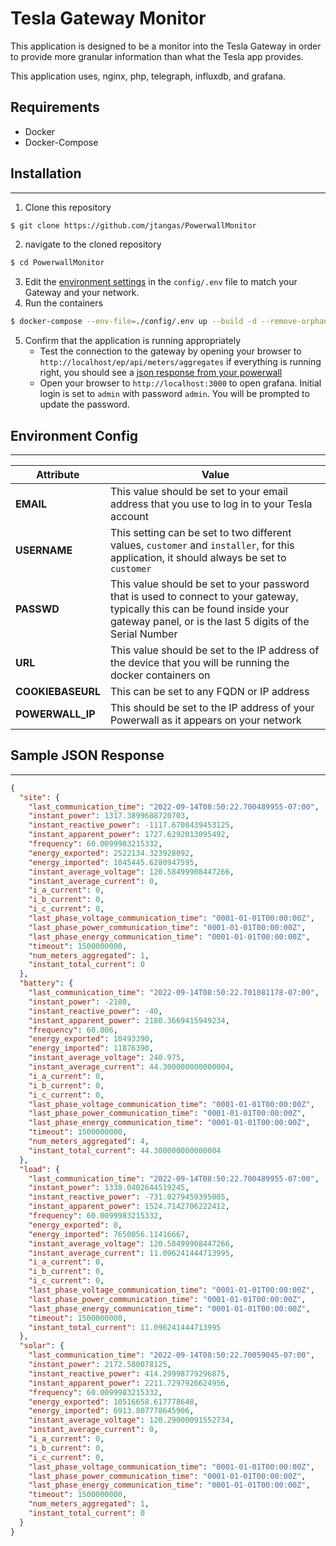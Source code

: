 # Tesla Gateway Monitor
This application is designed to be a monitor into the Tesla Gateway in order to provide more granular information than what the Tesla app provides.

This application uses, nginx, php, telegraph, influxdb, and grafana.

## Requirements
- Docker
- Docker-Compose

## Installation
---
1. Clone this repository
```sh
$ git clone https://github.com/jtangas/PowerwallMonitor
```
2. navigate to the cloned repository
```sh
$ cd PowerwallMonitor
```
3. Edit the [environment settings](#environment-config) in the `config/.env` file to match your Gateway and your network.
4. Run the containers
```sh
$ docker-compose --env-file=./config/.env up --build -d --remove-orphans
```
5. Confirm that the application is running appropriately
    - Test the connection to the gateway by opening your browser to `http://localhost/ep/api/meters/aggregates` if everything is running right, you should see a [json response from your powerwall](#sample-json-response)
    - Open your browser to `http://localhost:3000` to open grafana. Initial login is set to `admin` with password `admin`. You will be prompted to update the password.

## Environment Config
---
|Attribute|Value|
|-------|-------|
|**EMAIL**|This value should be set to your email address that you use to log in to your Tesla account|
|**USERNAME**|This setting can be set to two different values, `customer` and `installer`, for this application, it should always be set to `customer`|
|**PASSWD**|This value should be set to your password that is used to connect to your gateway, typically this can be found inside your gateway panel, or is the last 5 digits of the Serial Number|
|**URL**|This value should be set to the IP address of the device that you will be running the docker containers on|
|**COOKIEBASEURL**|This can be set to any FQDN or IP address|
|**POWERWALL_IP**|This should be set to the IP address of your Powerwall as it appears on your network|


## Sample JSON Response
---
```json
{
  "site": {
    "last_communication_time": "2022-09-14T08:50:22.700489955-07:00",
    "instant_power": 1317.3899688720703,
    "instant_reactive_power": -1117.6700439453125,
    "instant_apparent_power": 1727.6292013095492,
    "frequency": 60.0099983215332,
    "energy_exported": 2522134.323928092,
    "energy_imported": 1045445.6280947595,
    "instant_average_voltage": 120.58499908447266,
    "instant_average_current": 0,
    "i_a_current": 0,
    "i_b_current": 0,
    "i_c_current": 0,
    "last_phase_voltage_communication_time": "0001-01-01T00:00:00Z",
    "last_phase_power_communication_time": "0001-01-01T00:00:00Z",
    "last_phase_energy_communication_time": "0001-01-01T00:00:00Z",
    "timeout": 1500000000,
    "num_meters_aggregated": 1,
    "instant_total_current": 0
  },
  "battery": {
    "last_communication_time": "2022-09-14T08:50:22.701081178-07:00",
    "instant_power": -2180,
    "instant_reactive_power": -40,
    "instant_apparent_power": 2180.3669415949234,
    "frequency": 60.006,
    "energy_exported": 10493390,
    "energy_imported": 11876390,
    "instant_average_voltage": 240.975,
    "instant_average_current": 44.300000000000004,
    "i_a_current": 0,
    "i_b_current": 0,
    "i_c_current": 0,
    "last_phase_voltage_communication_time": "0001-01-01T00:00:00Z",
    "last_phase_power_communication_time": "0001-01-01T00:00:00Z",
    "last_phase_energy_communication_time": "0001-01-01T00:00:00Z",
    "timeout": 1500000000,
    "num_meters_aggregated": 4,
    "instant_total_current": 44.300000000000004
  },
  "load": {
    "last_communication_time": "2022-09-14T08:50:22.700489955-07:00",
    "instant_power": 1338.0402644519245,
    "instant_reactive_power": -731.0279459395085,
    "instant_apparent_power": 1524.7142706222412,
    "frequency": 60.0099983215332,
    "energy_exported": 0,
    "energy_imported": 7650056.11416667,
    "instant_average_voltage": 120.58499908447266,
    "instant_average_current": 11.096241444713995,
    "i_a_current": 0,
    "i_b_current": 0,
    "i_c_current": 0,
    "last_phase_voltage_communication_time": "0001-01-01T00:00:00Z",
    "last_phase_power_communication_time": "0001-01-01T00:00:00Z",
    "last_phase_energy_communication_time": "0001-01-01T00:00:00Z",
    "timeout": 1500000000,
    "instant_total_current": 11.096241444713995
  },
  "solar": {
    "last_communication_time": "2022-09-14T08:50:22.70059045-07:00",
    "instant_power": 2172.580078125,
    "instant_reactive_power": 414.29998779296875,
    "instant_apparent_power": 2211.7297926624956,
    "frequency": 60.0099983215332,
    "energy_exported": 10516658.617778648,
    "energy_imported": 6913.807778645906,
    "instant_average_voltage": 120.29000091552734,
    "instant_average_current": 0,
    "i_a_current": 0,
    "i_b_current": 0,
    "i_c_current": 0,
    "last_phase_voltage_communication_time": "0001-01-01T00:00:00Z",
    "last_phase_power_communication_time": "0001-01-01T00:00:00Z",
    "last_phase_energy_communication_time": "0001-01-01T00:00:00Z",
    "timeout": 1500000000,
    "num_meters_aggregated": 1,
    "instant_total_current": 0
  }
}
```
